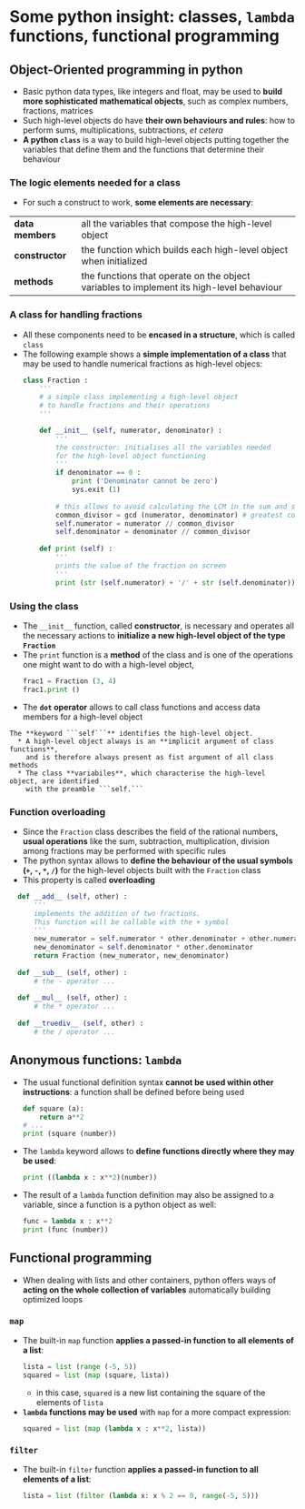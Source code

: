 # Some python insight: classes, `lambda` functions, functional programming

## Object-Oriented programming in python

  * Basic python data types, like integers and float,
    may be used to **build more sophisticated mathematical objects**,
    such as complex numbers, fractions, matrices
  * Such high-level objects do have **their own behaviours and rules**:
    how to perform sums, multiplications, subtractions, *et cetera*
  * **A python ```class```** is a way to build high-level objects
    putting together the variables that define them
    and the functions that determine their behaviour

### The logic elements needed for a class

  * For such a construct to work, **some elements are necessary**: 

  | | |
  | ------------ | --------- |
  | **data members** | all the variables that compose the high-level object |
  | **constructor**  | the function which builds each high-level object when initialized |
  | **methods**      | the functions that operate on the object variables to implement its high-level behaviour |

### A class for handling fractions

  * All these components need to be **encased in a structure**,
    which is called ```class```
  * The following example shows a **simple implementation of a class**
    that may be used to handle numerical fractions as high-level objecs:
    ```py
    class Fraction :
        '''
        # a simple class implementing a high-level object
        # to handle fractions and their operations
        '''

        def __init__ (self, numerator, denominator) :
            '''
            the constructor: initialises all the variables needed
            for the high-level object functioning
            '''
            if denominator == 0 :
                print ('Denominator cannot be zero')
                sys.exit (1)
            
            # this allows to avoid calculating the LCM in the sum and subtraction
            common_divisor = gcd (numerator, denominator) # greatest common divisor 
            self.numerator = numerator // common_divisor
            self.denominator = denominator // common_divisor
            
        def print (self) :
            '''
            prints the value of the fraction on screen
            '''
            print (str (self.numerator) + '/' + str (self.denominator))
    ```

### Using the class

  * The ```__init__``` function, called **constructor**, is necessary and operates all the necessary actions
    to **initialize a new high-level object of the type ```Fraction```**
  * The ```print``` function is a **method** of the class
    and is one of the operations one might want to do with a high-level object,
    ```py
    frac1 = Fraction (3, 4)
    frac1.print ()
    ```
  * The **```dot``` operator** allows to call class functions and access data members 
    for a high-level object
```{note}
The **keyword ```self```** identifies the high-level object.
  * A high-level object always is an **implicit argument of class functions**,
    and is therefore always present as fist argument of all class methods
  * The class **variabiles**, which characterise the high-level object, are identified
    with the preamble ```self.```
```

### Function overloading

  * Since the ```Fraction``` class describes the field of the rational numbers,
    **usual operations** like the sum, subtraction, multiplication, division 
    among fractions may be performed with specific rules
  * The python syntax allows to **define the behaviour of the usual symbols (`+`, `-`, `*`, `/`)**
    for the high-level objects built with the ```Fraction``` class
  * This property is called **overloading**
  ```py
    def __add__ (self, other) :
        '''
        implements the addition of two fractions.
        This function will be callable with the + symbol
        '''
        new_numerator = self.numerator * other.denominator + other.numerator * self.denominator
        new_denominator = self.denominator * other.denominator
        return Fraction (new_numerator, new_denominator)
    
    def __sub__ (self, other) : 
        # the - operator ...
    
    def __mul__ (self, other) :
        # the * operator ...
    
    def __truediv__ (self, other) :
        # the / operator ...
  ```

## Anonymous functions: `lambda`

  * The usual functional definition syntax **cannot be used within other instructions**:
    a function shall be defined before being used
    ```py
    def square (a):
        return a**2
    # ...
    print (square (number))
    ```
  * The `lambda` keyword allows to **define functions directly where they may be used**:   
    ```py
    print ((lambda x : x**2)(number))
    ``` 
  * The result of a `lambda` function definition may also be assigned to a variable, 
    since a function is a python object as well:
    ```py
    func = lambda x : x**2
    print (func (number))
    ``` 

## Functional programming

  * When dealing with lists and other containers,
    python offers ways of **acting on the whole collection of variables**
    automatically building optimized loops

### `map`

  * The built-in `map` function **applies a passed-in function to all elements of a list**:
    ```py
    lista = list (range (-5, 5))
    squared = list (map (square, lista))
    ```
    * in this case, `squared` is a new list containing the square of the elements of `lista`
  * **`lambda` functions may be used** with `map` for a more compact expression:
    ```py
    squared = list (map (lambda x : x**2, lista))
    ```

### `filter`

  * The built-in `filter` function **applies a passed-in function to all elements of a list**:
    ```py
    lista = list (filter (lambda x: x % 2 == 0, range(-5, 5)))
    ```


